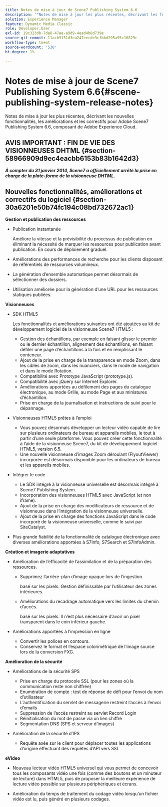 ```yaml
---
title: Notes de mise à jour de Scene7 Publishing System 6.6
description: '"Notes de mise à jour les plus récentes, décrivant les fonctionnalités, améliorations et correctifs d’Adobe Scene7 Publishing System 6.6, composant de la solution Adobe Experience Manager dans Adobe Experience Cloud."'
solution: Experience Manager
feature: Dynamic Media Classic
role: Developer,User
exl-id: 19c323db-7da8-47ae-a9d9-4ead4b8d739e
source-git-commit: 11acb9151d3ea247eecde3cfbbd295a95c10829c
workflow-type: tm+mt
source-wordcount: '530'
ht-degree: 1%

---
```


# Notes de mise à jour de Scene7 Publishing System 6.6{#scene-publishing-system-release-notes}

Notes de mise à jour les plus récentes, décrivant les nouvelles fonctionnalités, les améliorations et les correctifs pour Adobe Scene7 Publishing System 6.6, composant de Adobe Experience Cloud.

## AVIS IMPORTANT : FIN DE VIE DES VISIONNEUSES DHTML {#section-58966909d9ec4eacbb6153b83b1642d3}

***À compter du 31 janvier 2014, Scene7 a officiellement arrêté la prise en charge de la plate-forme de la visionneuse DHTML.***

## Nouvelles fonctionnalités, améliorations et correctifs du logiciel {#section-30a6201e50b74fc194c08bd732672ac1}

**Gestion et publication des ressources**

* Publication instantanée

   Améliore la vitesse et la prévisibilité du processus de publication en éliminant la nécessité de marquer les ressources pour publication avant publication. En cours de déploiement graduel.

* Améliorations des performances de recherche pour les clients disposant de référentiels de ressources volumineux.
* La génération d’ensemble automatique permet désormais de sélectionner des dossiers.
* Utilisation améliorée pour la génération d’une URL pour les ressources statiques publiées.

**Visionneuses**

* SDK HTML5

   Les fonctionnalités et améliorations suivantes ont été ajoutées au kit de développement logiciel de la visionneuse Scene7 HTML5 :

   * Gestion des échantillons, par exemple en faisant glisser le premier ou le dernier échantillon, alignement des échantillons, en faisant défiler une page d’échantillons à la fois et en remplissant le conteneur.
   * Ajout de la prise en charge de la transparence en mode Zoom, dans les cibles de zoom, dans les nuanciers, dans le mode de navigation et dans le mode Rotation.
   * Compatibilité avec Prototype JavaScript (prototype.js).
   * Compatibilité avec jQuery sur Internet Explorer.
   * Améliorations apportées au défilement des pages du catalogue électronique, au mode Grille, au mode Page et aux miniatures d’échantillon.
   * Prise en charge de la journalisation et instructions de suivi pour le dépannage.

* Visionneuses HTML5 prêtes à l’emploi

   * Vous pouvez désormais développer un lecteur vidéo capable de lire sur plusieurs ordinateurs de bureau et appareils mobiles, le tout à partir d’une seule plateforme. Vous pouvez créer cette fonctionnalité à l’aide de la visionneuse Scene7, du kit de développement logiciel HTML5, version 6.5.
   * Une nouvelle visionneuse d’images Zoom déroulant (FlyoutViewer) incorporée est désormais disponible pour les ordinateurs de bureau et les appareils mobiles.

* Intégrer le code

   * Le SDK intégré à la visionneuse universelle est désormais intégré à Scene7 Publishing System.
   * Incorporation des visionneuses HTML5 avec JavaScript (et non iframe).
   * Ajout de la prise en charge des modificateurs de ressource et de visionneuse dans l’intégration de la visionneuse universelle.
   * Ajout de la prise en charge des fonctions JavaScript dans le code incorporé de la visionneuse universelle, comme le suivi par SiteCatalyst.

* Plus grande fiabilité de la fonctionnalité de catalogue électronique avec diverses améliorations apportées à S7Info, S7Search et S7InfoAdmin.

**Création et imagerie adaptatives**

* Amélioration de l’efficacité de l’assimilation et de la préparation des ressources.

   * Supprimez l’arrière-plan d’image opaque lors de l’ingestion.

      basé sur les pixels. Gestion définissable par l’utilisateur des zones intérieures.
   * Améliorations du recadrage automatique vers les limites du chemin d’accès.

      basé sur les pixels. Il n’est plus nécessaire d’avoir un pixel transparent dans le coin inférieur gauche.

* Améliorations apportées à l’impression en ligne

   * Convertir les polices en contours.
   * Conservez le format et l’espace colorimétrique de l’image source lors de la conversion FXG.

**Amélioration de la sécurité**

* Améliorations de la sécurité SPS

   * Prise en charge du protocole SSL (pour les zones où la communication reste non chiffrée)
   * Enumération de compte : test de réponse de défi pour l’envoi du nom d’utilisateur
   * L’authentification du servlet de messagerie restreint l’accès à l’envoi d’emails
   * Suppression de l’accès restreint au servlet Record Login
   * Réinitialisation du mot de passe via un lien chiffré
   * Segmentation DNS (SPS et serveur d’images)

* Amélioration de la sécurité d’IPS

   * Requête axée sur le client pour déplacer toutes les applications d’origine effectuant des requêtes d’API vers SSL

**eVideo**

* Nouveau lecteur vidéo HTML5 universel qui vous permet de concevoir tous les composants vidéo une fois (comme des boutons et un minuteur de lecture) dans HTML5, puis de proposer la meilleure expérience de lecture vidéo possible sur plusieurs périphériques et écrans.

* Amélioration du temps de traitement du codage vidéo lorsqu’un fichier vidéo est lu, puis généré en plusieurs codages.
